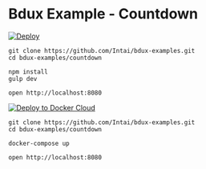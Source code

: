 # Bdux Example - Countdown

[![Deploy](https://www.herokucdn.com/deploy/button.svg)](https://heroku.com/deploy?template=https://github.com/Intai/bdux-examples/tree/countdown)

```
git clone https://github.com/Intai/bdux-examples.git
cd bdux-examples/countdown

npm install
gulp dev

open http://localhost:8080
```

[![Deploy to Docker Cloud](https://files.cloud.docker.com/images/deploy-to-dockercloud.svg)](https://cloud.docker.com/_/stack/wizard?name=bdux-example-countdown&stackfile=web%3A%0A%20%20image%3A%20intai%2Fbdux-example-countdown%0A%20%20ports%3A%0A%20%20%20%20-%20"80%3A8080"%0A)

```
git clone https://github.com/Intai/bdux-examples.git
cd bdux-examples/countdown

docker-compose up

open http://localhost:8080
```
